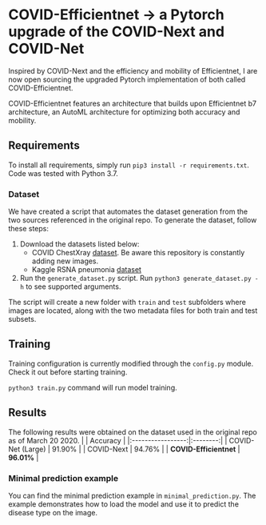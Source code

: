 # COVID-Efficientnet &rarr; a Pytorch upgrade of the COVID-Next and COVID-Net

Inspired by COVID-Next and the efficiency and mobility of Efficientnet, I are now open sourcing the upgraded Pytorch implementation of both called COVID-Efficientnet.

COVID-Efficientnet features an architecture that builds upon Efficientnet b7 architecture, an AutoML architecture for optimizing both accuracy and mobility.

## Requirements

To install all requirements, simply run `pip3 install -r requirements.txt`.
Code was tested with Python 3.7.

### Dataset

We have created a script that automates the dataset generation from the two sources referenced in the original repo. To generate the dataset, follow these steps:

1. Download the datasets listed below:
    * COVID ChestXray [dataset](https://github.com/ieee8023/covid-chestxray-dataset.git). Be aware this repository is constantly adding new images.
    * Kaggle RSNA pneumonia [dataset](https://www.kaggle.com/c/rsna-pneumonia-detection-challenge/data)
2. Run the `generate_dataset.py` script. Run `python3 generate_dataset.py -h` to see supported arguments.

The script will create a new folder with `train` and `test` subfolders where images are located, along with the two metadata files for both train and test subsets.



## Training

Training configuration is currently modified through the `config.py` module. Check it out before starting training.

`python3 train.py` command will run model training.


## Results

The following results were obtained on the dataset used in the original repo as of March 20 2020.
|                   | Accuracy |
|:-----------------:|:--------:|
| COVID-Net (Large) | 91.90%   |
| COVID-Next    | 94.76%   |
| **COVID-Efficientnet**    | **96.01%**   |

### Minimal prediction example

You can find the minimal prediction example in `minimal_prediction.py`.
The example demonstrates how to load the model and use it to predict the disease type on the image.

